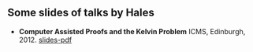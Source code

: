 ## Some slides of talks by Hales

+ **Computer Assisted Proofs and the Kelvin Problem**
  ICMS, Edinburgh, 2012.
  [slides-pdf](http://www.icms.org.uk/downloads/soapbubble/Hales.pdf)




